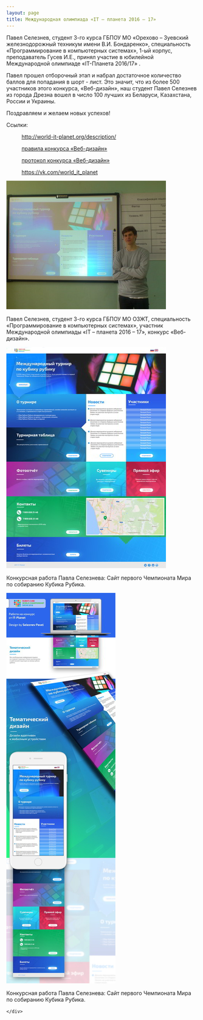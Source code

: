 ```yaml
---
layout: page
title: Международная олимпиада «IT – планета 2016 – 17»
---
```

<section>
		<p>Павел Селезнев, студент 3-го курса ГБПОУ МО «Орехово – Зуевский железнодорожный техникум имени В.И. Бондаренко», специальность «Программирование в компьютерных системах», 1-ый корпус, преподаватель Гусев И.Е., принял участие в юбилейной Международной олимпиаде «IT-Планета 2016/17» .</p>
	<p>Павел прошел отборочный этап и набрал достаточное количество баллов для попадания в шорт - лист. Это значит, что из более 500 участников этого конкурса, «Веб-дизайн», наш студент Павел Селезнев из города Дрезна вошел в число 100 лучших  из Беларуси, Казахстана, России и Украины.</p>
	<p>Поздравляем и желаем новых успехов!</p>
	<dl>
		<dt>Ссылки:</dt>
		<dd>
			<p><a href="http://world-it-planet.org/description/" target="_blank"> http://world-it-planet.org/description/</a></p>
		</dd>
		<dd>
			<p><a href="http://world-it-planet.org/projects/competition_detail.php?ID=62579" target="_blank">правила конкурса «Веб-дизайн»</a></p>
		</dd>
		<dd>
			<p><a href="https://docs.google.com/spreadsheets/d/1-oBQZApRbvnGzKEzjgQT9WKDZdIt7e7wa-ek_EyQWWQ/edit#gid=1479011836" target="_blank">протокол конкурса «Веб-дизайн»</a></p>
		</dd>
		<dd>
			<p><a href="https://vk.com/world_it_planet" target="_blank">https://vk.com/world_it_planet</a></p>
		</dd>
	</dl>

</section>
<section
		data-featherlight-gallery
		data-featherlight-filter="a">
	<div class="posts">
		<article>
			<a href="/news/it-planet_2016-17/it-planet_2016-17-foto.jpg" target="_blank" class="image"><img src="/news/it-planet_2016-17/pix/it-planet_2016-17-foto.jpg" alt="1" /></a>
			<p>Павел Селезнев, студент 3-го курса ГБПОУ МО ОЗЖТ, специальность «Программирование в компьютерных системах», участник Международной олимпиады «IT – планета 2016 – 17», конкурс «Веб-дизайн». </p>
		</article>
	</div>
</section>
<section>
	<div class="posts">
		<article>
			<a href="/news/it-planet_2016-17/it-planet_2016-17-design.jpg" target="_blank" class="image"><img src="/news/it-planet_2016-17/pix/it-planet_2016-17-design.jpg" alt="2" /></a>
			<p>Конкурсная работа Павла Селезнева: Сайт первого Чемпионата Мира по собиранию Кубика Рубика.</p>
		</article>
		<article>
			<a href="/news/it-planet_2016-17/it-planet_2016-17-mokup.jpg" target="_blank" class="image"><img src="/news/it-planet_2016-17/pix/it-planet_2016-17-mokup.jpg" alt="3" /></a>
			<p>Конкурсная работа Павла Селезнева: Сайт первого Чемпионата Мира по собиранию Кубика Рубика.</p>
		</article>
		
	</div>
</section>